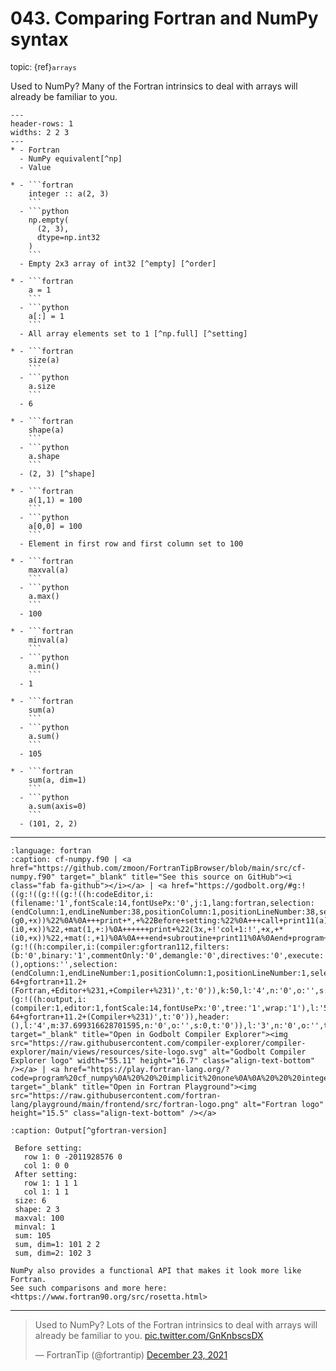# <span class='text-muted'>043.</span> Comparing Fortran and NumPy syntax

<span style='font-size: small;' class='text-muted'>topic: {ref}`arrays`</span>

Used to NumPy?
Many of the Fortran intrinsics to deal with arrays will already be familiar to you.

```{list-table} A bit of Fortran vs NumPy
---
header-rows: 1
widths: 2 2 3
---
* - Fortran
  - NumPy equivalent[^np]
  - Value

* - ```fortran 
    integer :: a(2, 3)
    ```
  - ```python
    np.empty(
      (2, 3),
      dtype=np.int32
    )
    ```
  - Empty 2x3 array of int32 [^empty] [^order]

* - ```fortran
    a = 1
    ```
  - ```python
    a[:] = 1
    ``` 
  - All array elements set to 1 [^np.full] [^setting]

* - ```fortran
    size(a)
    ``` 
  - ```python
    a.size
    ``` 
  - 6

* - ```fortran
    shape(a)
    ``` 
  - ```python
    a.shape
    ``` 
  - (2, 3) [^shape]

* - ```fortran
    a(1,1) = 100
    ``` 
  - ```python
    a[0,0] = 100
    ``` 
  - Element in first row and first column set to 100

* - ```fortran
    maxval(a)
    ``` 
  - ```python
    a.max()
    ``` 
  - 100

* - ```fortran
    minval(a)
    ``` 
  - ```python
    a.min()
    ``` 
  - 1

* - ```fortran
    sum(a)
    ``` 
  - ```python
    a.sum()
    ``` 
  - 105

* - ```fortran
    sum(a, dim=1)
    ``` 
  - ```python
    a.sum(axis=0)
    ``` 
  - (101, 2, 2)
```

[^np]: The NumPy examples assume
    ```python
    import numpy as np
    ```

[^empty]: In Fortran, the "empty" array may get values set to zero,
    but this is not guaranteed (compiler and hardware(?) dependence).
    With NumPy, the unintialized array elements will not (all) be zero.

[^np.full]: With NumPy,
    ```python
    a = np.full((m, n), value, dtype=np.int32)
    ```
    could be used  to achieve the result of the first two steps.

[^order]: In Fortran, remember that the array elements are stored in
    column-major order.
    In NumPy, row-major order is the default, though you can specify
    [on creation](https://numpy.org/doc/stable/reference/generated/numpy.empty.html)
    or [transform to](https://numpy.org/doc/stable/reference/generated/numpy.asfortranarray.html)
    column-major order.

[^setting]: **Notes**
    * Fortran supports the shorthand for setting all elements (`a = 1` above),
      but if you do that in Python, `a` becomes a single Python integer (`int`).

    * Fortran also supports setting all elements with colon syntax,
      but you must specify a `:` for each dimension.

    * In NumPy, `a[:]` and `a[...]` both work as shorthand for the entire array
      regardless of the number of dimensions,
      whereas in Fortran we need to give a colon for each dimension: `a(:,:)`.

    * For Fortran allocatable arrays, `a = ...` might[^b] re-allocate the array,
      whereas explicit `a(:,:) = ...` would not.
    
    [^b]: If it has already been allocated and the RHS is an array with
        a different shape from the LHS.
        `a = 1` like in our example still just sets all elements to 1.

[^shape]: `shape(a)` (Fortran) returns an integer array,
    whereas `a.shape` (NumPy) returns a tuple of Python `int`s
    (i.e., not NumPy integers).


---

```{literalinclude} ../../src/cf-numpy.f90
:language: fortran
:caption: cf-numpy.f90 | <a href="https://github.com/zmoon/FortranTipBrowser/blob/main/src/cf-numpy.f90" target="_blank" title="See this source on GitHub"><i class="fab fa-github"></i></a> | <a href="https://godbolt.org/#g:!((g:!((g:!((g:!((h:codeEditor,i:(filename:'1',fontScale:14,fontUsePx:'0',j:1,lang:fortran,selection:(endColumn:1,endLineNumber:38,positionColumn:1,positionLineNumber:38,selectionStartColumn:1,selectionStartLineNumber:38,startColumn:1,startLineNumber:38),source:'program+cf_numpy%0A+++implicit+none%0A%0A+++integer,+parameter+::+m+%3D+2,+n+%3D+3%0A+++integer+::+a(m,+n)%0A+++character(len%3D*),+parameter+::+fmt+%3D+%22(x,+a,+!':!',+x,+*(g0,+x))%22%0A%0A+++print+*,+%22Before+setting:%22%0A+++call+print11(a)%0A%0A+++a+%3D+1++!!+Set+all+elements%0A%0A+++print+*,+%22After+setting:%22%0A+++call+print11(a)%0A%0A+++print+fmt,+%22size%22,+size(a)%0A+++print+fmt,+%22shape%22,+shape(a)%0A%0A+++a(1,1)+%3D+100%0A+++%0A+++print+fmt,+%22maxval%22,+maxval(a)%0A+++print+fmt,+%22minval%22,+minval(a)%0A%0A+++print+fmt,+%22sum%22,+sum(a)%0A+++print+fmt,+%22sum,+dim%3D1%22,+sum(a,+dim%3D1)%0A+++print+fmt,+%22sum,+dim%3D2%22,+sum(a,+dim%3D2)%0A%0Acontains%0A%0A+++subroutine+print11(mat)%0A++++++integer,+intent(in)+::+mat(:,:)%0A%0A++++++print+%22(3x,+!'row+1:!',+x,+*(i0,+x))%22,+mat(1,+:)%0A++++++print+%22(3x,+!'col+1:!',+x,+*(i0,+x))%22,+mat(:,+1)%0A%0A+++end+subroutine+print11%0A%0Aend+program+cf_numpy%0A'),l:'5',n:'0',o:'Fortran+source+%231',t:'0')),k:50,l:'4',n:'0',o:'',s:0,t:'0'),(g:!((h:compiler,i:(compiler:gfortran112,filters:(b:'0',binary:'1',commentOnly:'0',demangle:'0',directives:'0',execute:'0',intel:'0',libraryCode:'0',trim:'1'),flagsViewOpen:'1',fontScale:14,fontUsePx:'0',j:1,lang:fortran,libs:!(),options:'',selection:(endColumn:1,endLineNumber:1,positionColumn:1,positionLineNumber:1,selectionStartColumn:1,selectionStartLineNumber:1,startColumn:1,startLineNumber:1),source:1,tree:'1'),l:'5',n:'0',o:'x86-64+gfortran+11.2+(Fortran,+Editor+%231,+Compiler+%231)',t:'0')),k:50,l:'4',n:'0',o:'',s:0,t:'0')),l:'2',m:62.300683371298405,n:'0',o:'',t:'0'),(g:!((h:output,i:(compiler:1,editor:1,fontScale:14,fontUsePx:'0',tree:'1',wrap:'1'),l:'5',n:'0',o:'Output+of+x86-64+gfortran+11.2+(Compiler+%231)',t:'0')),header:(),l:'4',m:37.699316628701595,n:'0',o:'',s:0,t:'0')),l:'3',n:'0',o:'',t:'0')),version:4" target="_blank" title="Open in Godbolt Compiler Explorer"><img src="https://raw.githubusercontent.com/compiler-explorer/compiler-explorer/main/views/resources/site-logo.svg" alt="Godbolt Compiler Explorer logo" width="55.11" height="16.7" class="align-text-bottom" /></a> | <a href="https://play.fortran-lang.org/?code=program%20cf_numpy%0A%20%20%20implicit%20none%0A%0A%20%20%20integer%2C%20parameter%20%3A%3A%20m%20%3D%202%2C%20n%20%3D%203%0A%20%20%20integer%20%3A%3A%20a%28m%2C%20n%29%0A%20%20%20character%28len%3D%2A%29%2C%20parameter%20%3A%3A%20fmt%20%3D%20%22%28x%2C%20a%2C%20%27%3A%27%2C%20x%2C%20%2A%28g0%2C%20x%29%29%22%0A%0A%20%20%20print%20%2A%2C%20%22Before%20setting%3A%22%0A%20%20%20call%20print11%28a%29%0A%0A%20%20%20a%20%3D%201%20%20%21%20Set%20all%20elements%0A%0A%20%20%20print%20%2A%2C%20%22After%20setting%3A%22%0A%20%20%20call%20print11%28a%29%0A%0A%20%20%20print%20fmt%2C%20%22size%22%2C%20size%28a%29%0A%20%20%20print%20fmt%2C%20%22shape%22%2C%20shape%28a%29%0A%0A%20%20%20a%281%2C1%29%20%3D%20100%0A%20%20%20%0A%20%20%20print%20fmt%2C%20%22maxval%22%2C%20maxval%28a%29%0A%20%20%20print%20fmt%2C%20%22minval%22%2C%20minval%28a%29%0A%0A%20%20%20print%20fmt%2C%20%22sum%22%2C%20sum%28a%29%0A%20%20%20print%20fmt%2C%20%22sum%2C%20dim%3D1%22%2C%20sum%28a%2C%20dim%3D1%29%0A%20%20%20print%20fmt%2C%20%22sum%2C%20dim%3D2%22%2C%20sum%28a%2C%20dim%3D2%29%0A%0Acontains%0A%0A%20%20%20subroutine%20print11%28mat%29%0A%20%20%20%20%20%20integer%2C%20intent%28in%29%20%3A%3A%20mat%28%3A%2C%3A%29%0A%0A%20%20%20%20%20%20print%20%22%283x%2C%20%27row%201%3A%27%2C%20x%2C%20%2A%28i0%2C%20x%29%29%22%2C%20mat%281%2C%20%3A%29%0A%20%20%20%20%20%20print%20%22%283x%2C%20%27col%201%3A%27%2C%20x%2C%20%2A%28i0%2C%20x%29%29%22%2C%20mat%28%3A%2C%201%29%0A%0A%20%20%20end%20subroutine%20print11%0A%0Aend%20program%20cf_numpy%0A" target="_blank" title="Open in Fortran Playground"><img src="https://raw.githubusercontent.com/fortran-lang/playground/main/frontend/src/fortran-logo.png" alt="Fortran logo" height="15.5" class="align-text-bottom" /></a>
```

```{code-block} text
:caption: Output[^gfortran-version]

 Before setting:
   row 1: 0 -2011928576 0
   col 1: 0 0
 After setting:
   row 1: 1 1 1
   col 1: 1 1
 size: 6
 shape: 2 3
 maxval: 100
 minval: 1
 sum: 105
 sum, dim=1: 101 2 2
 sum, dim=2: 102 3

```

[^gfortran-version]: Compiled using `GNU Fortran (Ubuntu 11.3.0-1ubuntu1~22.04) 11.3.0` with no flags

```{note}
NumPy also provides a functional API that makes it look more like Fortran.
See such comparisons and more here:
<https://www.fortran90.org/src/rosetta.html>
```

---

<blockquote class="twitter-tweet"><p lang="en" dir="ltr">Used to NumPy? Lots of the Fortran intrinsics to deal with arrays will already be familiar to you. <a href="https://t.co/GnKnbscsDX">pic.twitter.com/GnKnbscsDX</a></p>&mdash; FortranTip (@fortrantip) <a href="https://twitter.com/fortrantip/status/1473958733571104773?ref_src=twsrc%5Etfw">December 23, 2021</a></blockquote><script async src="https://platform.twitter.com/widgets.js" charset="utf-8"></script>